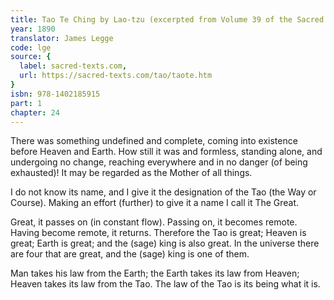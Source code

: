 ```yaml
---
title: Tao Te Ching by Lao-tzu (excerpted from Volume 39 of the Sacred Books of the East.)
year: 1890
translator: James Legge
code: lge
source: {
  label: sacred-texts.com,
  url: https://sacred-texts.com/tao/taote.htm
}
isbn: 978-1402185915
part: 1
chapter: 24
---
```

There was something undefined and complete, coming into existence before Heaven and Earth. How still it was and formless, standing alone, and undergoing no change, reaching everywhere and in no danger (of being exhausted)! It may be regarded as the Mother of all things.

I do not know its name, and I give it the designation of the Tao (the Way or Course). Making an effort (further) to give it a name I call it The Great. 

Great, it passes on (in constant flow). Passing on, it becomes remote. Having become remote, it returns. Therefore the Tao is great;
Heaven is great; Earth is great; and the (sage) king is also great.
In the universe there are four that are great, and the (sage) king is one of them. 

Man takes his law from the Earth; the Earth takes its law from Heaven; Heaven takes its law from the Tao. The law of the Tao is its being what it is.